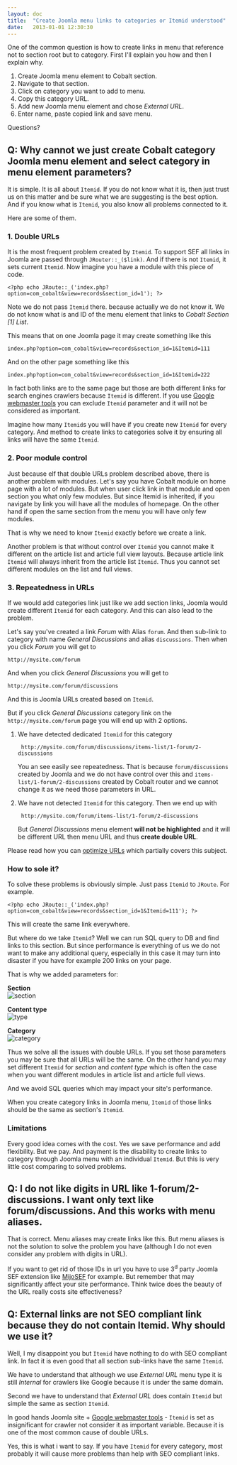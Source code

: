 ```yaml
---
layout: doc
title:  "Create Joomla menu links to categories or Itemid understood"
date:   2013-01-01 12:30:30
---
```


One of the common question is how to create links in menu that reference not to section root but to category. First I'll explain you how and then I explain why.

1. Create Joomla menu element to Cobalt section.
2. Navigate to that section.
3. Click on category you want to add to menu.
4. Copy this category URL.
5. Add new Joomla menu element and chose _External URL_.
6. Enter name, paste copied link and save menu.

Questions?

## Q: Why cannot we just create Cobalt category Joomla menu element and select category in menu element parameters?

It is simple. It is all about `Itemid`. If you do not know what it is, then just trust us on this matter and be sure what we are suggesting is the best option. And if you know what is `Itemid`, you also know all problems connected to it.

Here are some of them.

### 1. Double URLs 

It is the most frequent problem created by `Itemid`. To support SEF all links in Joomla are passed through `JRouter::_($link)`. And if there is not `Itemid`, it sets current `Itemid`. Now imagine you have a module with this piece of code.
	
	<?php echo JRoute::_('index.php?option=com_cobalt&view=records&section_id=1'); ?>
	
Note we do not pass `Itemid` there. because actually we do not know it. We do not know what is and ID of the menu element that links to _Cobalt Section [1] List_.
	
This means that on one Joomla page it may create something like this

	index.php?option=com_cobalt&view=records&section_id=1&Itemid=111

And on the other page something like this

	index.php?option=com_cobalt&view=records&section_id=1&Itemid=222
   
In fact both  links are to the same page but those are both different links for search engines crawlers because `Itemid` is different. If you use [Google webmaster tools](https://www.google.com/webmasters/tools/home) you can exclude `Itemid` parameter and it will not be considered as important.

Imagine how many `Itemid`s you will have if you create new `Itemid` for every category. And method to create links to categories solve it by ensuring all links will have the same `Itemid`.
   
### 2. Poor module control

Just because elf that double URLs problem described above, there is another problem with modules. Let's say you have Cobalt module on home page with a lot of modules. But when user click link in that module and open section you what only few modules. But since Itemid is inherited, if you navigate by link you will have all the modules of homepage. On the other hand if open the same section from the menu you will have only few modules. 

That is why we need to know `Itemid` exactly before we create a link.

Another problem is that without control over `Itemid` you cannot make it different on the article list and article full view layouts. Because article link `Itemid` will always inherit from the article list `Itemid`. Thus you cannot set different modules on the list and full views.

### 3. Repeatedness in URLs

If we would add categories link just like we add section links, Joomla would create different `Itemid` for each category. And this can also lead to the problem.

Let's say you've created a link _Forum_ with Alias `forum`. And then sub-link to category with name _General Discussions_ and alias `discussions`. Then when you click _Forum_ you will get to 

	http://mysite.com/forum

And when you click _General Discussions_ you will get to

	http://mysite.com/forum/discussions

And this is Joomla URLs created based on `Itemid`.

But if you click _General Discussions_ category link on the `http://mysite.com/forum` page you will end up with 2 options.

1. We have detected dedicated `Itemid` for this category
		
		http://mysite.com/forum/discussions/items-list/1-forum/2-discussions
	
	You an see easily see repeatedness. That is because `forum/discussions` created by Joomla and we do not have control over this and `items-list/1-forum/2-discussions` created by Cobalt router and we cannot change it as we need those parameters in URL.

2. We have not detected `Itemid` for this category. Then we end up with 

		http://mysite.com/forum/items-list/1-forum/2-discussions

	But _General Discussions_ menu element **will not be highlighted** and it will be different URL then menu URL and thus **create double URL**.

Please read how you can [optimize URLs](http://www.mintjoomla.com/community/knowledge/user-item/43-sergey/240-sef-url-optimisation-tips.html) which partially covers this subject.

### How to sole it?

To solve these problems is obviously simple. Just pass `Itemid` to `JRoute`. For example.

	<?php echo JRoute::_('index.php?option=com_cobalt&view=records&section_id=1&Itemid=111'); ?>

This will create the same link everywhere. 

But where do we take `Itemid`? Well we can run SQL query to DB and find links to this section. But since performance is everything of us we do not want to make any additional query, especially in this case it may turn into disaster  if you have for example 200 links on your page.

That is why we added parameters for:

**Section**  
![section](http://serhioromano.s3.amazonaws.com/mintjoomla/KB/ii_section.png)

**Content type**  
![type](http://serhioromano.s3.amazonaws.com/mintjoomla/KB/ii_type.png)

**Category**  
![category](http://serhioromano.s3.amazonaws.com/mintjoomla/KB/ii_category.png)

Thus we solve all the issues with double URLs. If you set those parameters you may be sure that all URLs will be the same. On the other hand you may set different `Itemid` for _section_ and _content type_ which is often the case when you want different modules in article list and article full views.

And we avoid SQL queries which may impact your site's performance.

When you create category links in Joomla menu, `Itemid` of those links should be the same as section's `Itemid`.

### Limitations

Every good idea comes with the cost. Yes we save performance and add flexibility. But we pay. And payment is the disability to create links to category through Joomla menu with an individual `Itemid`. But this is very little cost comparing to solved problems.

## Q: I do not like digits in URL like 1-forum/2-discussions. I want only text like forum/discussions. And this works with menu aliases.

That is correct. Menu aliases may create links like this. But menu aliases is not the solution to solve the problem you have (although I do not even consider any problem with digits in URL).

If you want to get rid of those IDs in url you have to use 3<sup>d</sup> party Joomla SEF extension like [MijoSEF](http://www.mintjoomla.com/community/depot/item/2-cobalt-integrations/204-cobalt-extension-for-mijosef-1-1-stable.html) for example. But remember that may significantly affect your site performance. Think twice does the beauty of the URL really costs site effectiveness?

## Q: External links are not SEO compliant link because they do not contain Itemid. Why should we use it?

Well, I my disappoint you but `Itemid` have nothing to do with SEO compliant link. In fact it is even good that all section sub-links have the same `Itemid`. 

We have to understand that although we use _External URL_ menu type it is still _Internal_ for crawlers like Google because it is under the same domain.

Second we have to understand that _External URL_ does contain `Itemid` but simple the same as section `Itemid`. 

In good hands Joomla site + [Google webmaster tools](https://www.google.com/webmasters/tools/home) - `Itemid` is set as insignificant for crawler not consider it as important variable. Because it is one of the most common cause of double URLs.

Yes, this is what i want to say. If you have `Itemid` for every category, most probably it will cause more problems than help with  SEO compliant links.